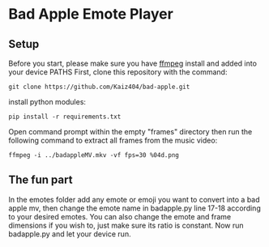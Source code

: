 # Bad Apple Emote Player
## Setup

Before you start, please make sure you have [ffmpeg](https://ffmpeg.org/download.html) install and added into your device PATHS
First, clone this repository with the command:

```git clone https://github.com/Kaiz404/bad-apple.git```

install python modules:

```pip install -r requirements.txt```

Open command prompt within the empty "frames" directory then run the following command to extract all frames from the music video:

```ffmpeg -i ../badappleMV.mkv -vf fps=30 %04d.png```

## The fun part
In the emotes folder add any emote or emoji you want to convert into a bad apple mv, then change the emote name in badapple.py line 17-18 according to your desired emotes. You can also change the emote and frame dimensions if you wish to, just make sure its ratio is constant. Now run badapple.py and let your device run.